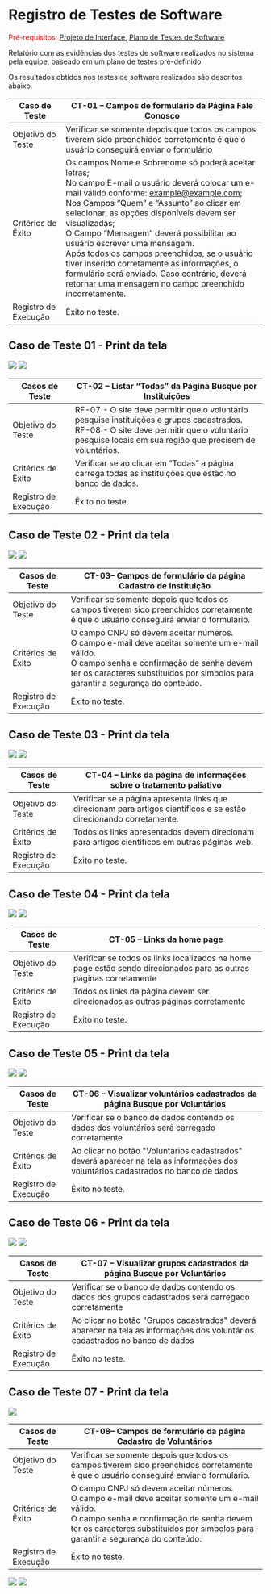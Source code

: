 # Registro de Testes de Software

<span style="color:red">Pré-requisitos: <a href="3-Projeto de Interface.md"> Projeto de Interface</a></span>, <a href="8-Plano de Testes de Software.md"> Plano de Testes de Software</a>

Relatório com as evidências dos testes de software realizados no sistema pela equipe, baseado em um plano de testes pré-definido.

Os resultados obtidos nos testes de software realizados são descritos abaixo. 


|Caso de Teste|CT-01 – Campos de formulário da Página Fale Conosco |
|-----|-----|
|Objetivo do Teste|Verificar se somente depois que todos os campos tiverem sido preenchidos corretamente é que o usuário conseguirá enviar o formulário|
|Critérios de Êxito|Os campos Nome e Sobrenome só poderá aceitar letras; <br>No campo E-mail o usuário deverá colocar um e-mail válido conforme: example@example.com;<br> Nos Campos “Quem” e “Assunto” ao clicar em selecionar, as opções disponíveis devem ser visualizadas; <br>O Campo “Mensagem” deverá possibilitar ao usuário escrever uma mensagem. <br>Após todos os campos preenchidos, se o usuário tiver inserido corretamente as informações, o formulário será enviado. Caso contrário, deverá retornar uma mensagem no campo preenchido incorretamente.|
|Registro de Execução  |Êxito no teste.  |

## Caso de Teste 01 - Print da tela

<img src="img/testefaleconosco.png">
<img src="img/testefaleconosco2.png">

|Casos de Teste|CT-02 – Listar “Todas” da Página Busque por Instituições |
|-----|-----|
|Objetivo do Teste  |RF-07 - O site deve permitir que o voluntário pesquise instituições e grupos cadastrados. <br>RF-08 - O site deve permitir que o voluntário pesquise locais em sua região que precisem de voluntários. |
|Critérios de Êxito|Verificar se ao clicar em “Todas” a página carrega todas as instituições que estão no banco de dados.|
|Registro de Execução|Êxito no teste.|

## Caso de Teste 02 - Print da tela

<img src="img/testebuscaint.png">
<img src="img/testebuscaint2.png">

|Casos de Teste|CT-03– Campos de formulário da página Cadastro de Instituição |
|-----|-----|
|Objetivo do Teste  |Verificar se somente depois que todos os campos tiverem sido preenchidos corretamente é que o usuário conseguirá enviar o formulário. |
|Critérios de Êxito|O campo CNPJ só devem aceitar números. <br> O campo e-mail deve aceitar somente um e-mail válido. <br>O campo senha e confirmação de senha devem ter os caracteres substituídos por símbolos para garantir a segurança do conteúdo. |
|Registro de Execução|Êxito no teste.|

## Caso de Teste 03 - Print da tela

<img src="img/testecadastro.png">
<img src="img/testecadastro2.png">

|Casos de Teste|CT-04 – Links da página de informações sobre o tratamento paliativo|
|-----|-----|
|Objetivo do Teste  |Verificar se a página apresenta links que direcionam para artigos científicos e se estão direcionando corretamente.|
|Critérios de Êxito|Todos os links apresentados devem direcionam para artigos científicos em outras páginas web.|
|Registro de Execução|Êxito no teste.|

## Caso de Teste 04 - Print da tela

<img src="img/testesobre.png">
<img src="img/testesobre2.png">


|Casos de Teste|CT-05 – Links da home page|
|-----|-----|
|Objetivo do Teste  |Verificar se todos os links localizados na home page estão sendo direcionados para as outras páginas corretamente|
|Critérios de Êxito|Todos os links da página devem ser direcionados as outras páginas corretamente|
|Registro de Execução|Êxito no teste.|

## Caso de Teste 05 - Print da tela

<img src="img/testepaginainicial.png">
<img src="img/testepaginainicial2.png">

|Casos de Teste|CT-06 – Visualizar voluntários cadastrados da página Busque por Voluntários |
|-----|-----|
|Objetivo do Teste  |Verificar se o banco de dados contendo os dados dos voluntários será carregado corretamente |
|Critérios de Êxito|Ao clicar no botão "Voluntários cadastrados" deverá aparecer na tela as informações dos voluntários cadastrados no banco de dados|
|Registro de Execução|Êxito no teste.|

## Caso de Teste 06 - Print da tela

<img src="img/testebuscavol.png">
<img src="img/testebuscavol2.png">

|Casos de Teste| CT-07 – Visualizar grupos  cadastrados da página Busque por Voluntários|
|-----|-----|
|Objetivo do Teste  |Verificar se o banco de dados contendo os dados dos grupos cadastrados será carregado corretamente |
|Critérios de Êxito|Ao clicar no botão "Grupos cadastrados" deverá aparecer na tela as informações dos voluntários cadastrados no banco de dados|
|Registro de Execução|Êxito no teste.|

## Caso de Teste 07 - Print da tela

<img src="img/testebuscagrupos.png">


|Casos de Teste|CT-08– Campos de formulário da página Cadastro de Voluntários |
|-----|-----|
|Objetivo do Teste  |Verificar se somente depois que todos os campos tiverem sido preenchidos corretamente é que o usuário conseguirá enviar o formulário. |
|Critérios de Êxito|O campo CNPJ só devem aceitar números. <br> O campo e-mail deve aceitar somente um e-mail válido. <br>O campo senha e confirmação de senha devem ter os caracteres substituídos por símbolos para garantir a segurança do conteúdo. |
|Registro de Execução|Êxito no teste.|

<img src="img/testecadastrovol.png">
<img src="img/testecadastrovol2.png">